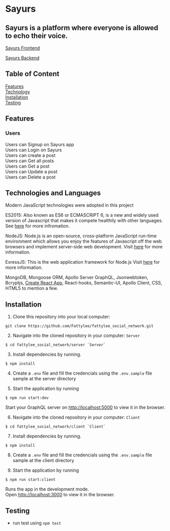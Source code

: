 # Sayurs

## Sayurs is a platform where everyone is allowed to echo their voice.

[Sayurs Frontend](https://fattylee-sayurs.netlify.app/)

[Sayurs Backend](https://fattylee-social-network.herokuapp.com/)

## Table of Content

[Features](#features)<br>
[Technology](#technologies-and-languages)<br>
[Installation](#installation)<br>
[Testing](#testing)<br>

## Features

### Users

Users can Signup on Sayurs app<br/>
Users can Login on Sayurs<br/>
Users can create a post<br/>
Users can Get all posts<br/>
Users can Get a post <br/>
Users can Update a post<br/>
Users can Delete a post<br/>

## Technologies and Languages

Modern JavaScript technologies were adopted in this project

ES2015: Also known as ES6 or ECMASCRIPT 6, is a new and widely used version of Javascript
that makes it compete healthily with other languages. See [here](https://en.wikipedia.org/wiki/ECMAScript) for more infromation.

NodeJS: Node.js is an open-source, cross-platform JavaScript run-time environment which allows you enjoy the features of Javascript off the web browsers and implement server-side web development.
Visit [here](https://nodejs.org/en/) for more information.

ExressJS: This is the web application framework for Node.js
Visit [here](https://expressjs.com) for more information.

MongoDB, Mongoose ORM, Apollo Server GraphQL, Jsonwebtoken, Bcryptjs, [Create React App](https://github.com/facebook/create-react-app), React-hooks, Semantic-UI, Apollo Client, CSS, HTML5 to mention a few.

## Installation

1. Clone this repository into your local computer:

```
git clone https://github.com/Fattylee/fattylee_social_network.git
```

2. Navigate into the cloned repository in your computer: `Server`

```
$ cd fattylee_social_network/server `Server`
```

3. Install dependencies by running.

```
$ npm install
```

4. Create a `.env` file and fill the credencials using the `.env.sample` file sample at the server directory

5. Start the application by running

```
$ npm run start:dev
```

Start your GraphQL server on [http://localhost:5000](http://localhost:5000) to view it in the browser.

6.  Navigate into the cloned repository in your computer: `Client`

```
$ cd fattylee_social_network/client `Client`
```

7. Install dependencies by running.

```
$ npm install
```

8. Create a `.env` file and fill the credencials using the `.env.sample` file sample at the client directory

9. Start the application by running

```
$ npm run start:client
```

Runs the app in the development mode.\
Open [http://localhost:3000](http://localhost:3000) to view it in the browser.

## Testing

- run test using `npm test`

